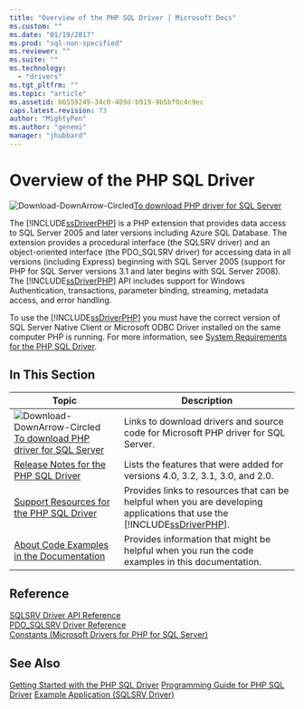 ```yaml
---
title: "Overview of the PHP SQL Driver | Microsoft Docs"
ms.custom: ""
ms.date: "01/19/2017"
ms.prod: "sql-non-specified"
ms.reviewer: ""
ms.suite: ""
ms.technology: 
  - "drivers"
ms.tgt_pltfrm: ""
ms.topic: "article"
ms.assetid: 66559249-34c0-409d-b919-9b5bf0c4c9ec
caps.latest.revision: 73
author: "MightyPen"
ms.author: "genemi"
manager: "jhubbard"
---
```

# Overview of the PHP SQL Driver

![Download-DownArrow-Circled](../../ssdt/media/download.png)[To download PHP driver for SQL Server](../sql-connection-libraries.md#anchor-20-drivers-relational-access)

The [!INCLUDE[ssDriverPHP](../../includes/ssdriverphp_md.md)] is a PHP extension that provides data access to SQL Server 2005 and later versions including Azure SQL Database. The extension provides a procedural interface (the SQLSRV driver) and an object-oriented interface (the PDO_SQLSRV driver) for accessing data in all versions (including Express) beginning with SQL Server 2005 (support for PHP for SQL Server versions 3.1 and later begins with SQL Server 2008). The [!INCLUDE[ssDriverPHP](../../includes/ssdriverphp_md.md)] API includes support for Windows Authentication, transactions, parameter binding, streaming, metadata access, and error handling.  
  
To use the [!INCLUDE[ssDriverPHP](../../includes/ssdriverphp_md.md)] you must have the correct version of SQL Server Native Client or Microsoft ODBC Driver installed on the same computer PHP is running.  For more information, see [System Requirements for the PHP SQL Driver](../../connect/php/system-requirements-for-the-php-sql-driver.md).  
  
## In This Section  
  
|Topic|Description|  
|---------|---------------|  
| ![Download-DownArrow-Circled](../../ssdt/media/download.png)[To download PHP driver for SQL Server](../sql-connection-libraries.md#anchor-20-drivers-relational-access) | Links to download drivers and source code for Microsoft PHP driver for SQL Server. |
|[Release Notes for the PHP SQL Driver](../../connect/php/release-notes-for-the-php-sql-driver.md)|Lists the features that were added for versions 4.0, 3.2, 3.1, 3.0, and 2.0.|  
|[Support Resources for the PHP SQL Driver](../../connect/php/support-resources-for-the-php-sql-driver.md)|Provides links to resources that can be helpful when you are developing applications that use the [!INCLUDE[ssDriverPHP](../../includes/ssdriverphp_md.md)].|  
|[About Code Examples in the Documentation](../../connect/php/about-code-examples-in-the-documentation.md)|Provides information that might be helpful when you run the code examples in this documentation.|  
  
## Reference  
[SQLSRV Driver API Reference](../../connect/php/sqlsrv-driver-api-reference.md)  
[PDO_SQLSRV Driver Reference](../../connect/php/pdo-sqlsrv-driver-reference.md)  
[Constants &#40;Microsoft Drivers for PHP for SQL Server&#41;](../../connect/php/constants-microsoft-drivers-for-php-for-sql-server.md)  
  
## See Also  
[Getting Started with the PHP SQL Driver](../../connect/php/getting-started-with-the-php-sql-driver.md)
[Programming Guide for PHP SQL Driver](../../connect/php/programming-guide-for-php-sql-driver.md)
[Example Application &#40;SQLSRV Driver&#41;](../../connect/php/example-application-sqlsrv-driver.md)
